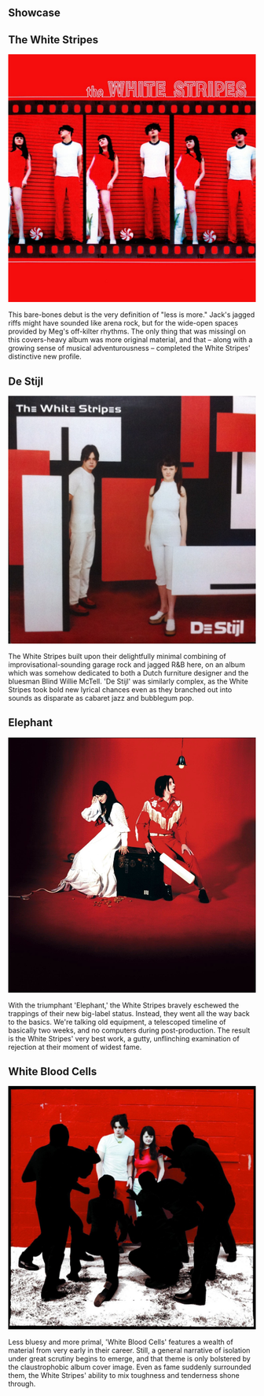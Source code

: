 

<div class="flex-container">
  <div class="flex-left">
    <div class="showcase-horizontal">
    <h2 class="showcase">Showcase</h2>
     </div>
  </div>
  <div class="flex-right">
  <div class="wrapper">
        <div class="wrapper--box1">
            <h2 class="wrapper--box1--title">The White Stripes</h2>
                <img class="wrapper--box1--img animation-img" src="/assets/images/thewhitestripes.jpg">
        </div>
            <div class="wrapper--text1--line"></div>
                <p class="wrapper--box2--text animation-text">This bare-bones debut is the very definition of "less is more." Jack's jagged riffs might have sounded like arena rock, but for the wide-open spaces provided by Meg's off-kilter rhythms. The only thing that was missingÏ on this covers-heavy album was more original material, and that – along with a growing sense of musical adventurousness – completed the White Stripes' distinctive new profile.</p>
         <div class="wrapper--box3">
            <h2 class="wrapper--box3--title">De Stijl</h2>
                <img class="wrapper--box3--img animation-img" src="/assets/images/De_Stijl.jpg">
         </div>
            <div class="wrapper--text2--line"></div>
                <p class="wrapper--box4--text animation-text">The White Stripes built upon their delightfully minimal combining of improvisational-sounding garage rock and jagged R&B here, on an album which was somehow dedicated to both a Dutch furniture designer and the bluesman Blind Willie McTell. 'De Stijl' was similarly complex, as the White Stripes took bold new lyrical chances even as they branched out into sounds as disparate as cabaret jazz and bubblegum pop.</p> 
        </div>
      </div>
  </div>
</div>
  <div class="horizontal-scroll-wrapper-showcase">
       <div class="wrapper wrapper-margin-left">
            <div class="wrapper--box5">
              <h2 class="wrapper--box5--title">Elephant</h2>
                 <img class="wrapper--box5--img animation-img" src="/assets/images/Elephant.jpg">
            </div>
                <div class="wrapper--text3--line"></div>
                    <p class="wrapper--box6--text animation-text">With the triumphant 'Elephant,' the White Stripes bravely eschewed the trappings of their new big-label status. Instead, they went all the way back to the basics. We're talking old equipment, a telescoped timeline of basically two weeks, and no computers during post-production. The result is the White Stripes' very best work, a gutty, unflinching examination of rejection at their moment of widest fame.</p>
            <div class="wrapper--box7">
               <h2 class="wrapper--box7--title">White Blood Cells</h2>
                  <img class="wrapper--box7--img animation-img" src="/assets/images/White_Blood_Cells.jpg">
            </div>
                <div class="wrapper--text4--line"></div>
                    <p class="wrapper--box8--text animation-text">Less bluesy and more primal, 'White Blood Cells' features a wealth of material from very early in their career. Still, a general narrative of isolation under great scrutiny begins to emerge, and that theme is only bolstered by the claustrophobic album cover image. Even as fame suddenly surrounded them, the White Stripes' ability to mix toughness and tenderness shone through.</p> 
 </div>